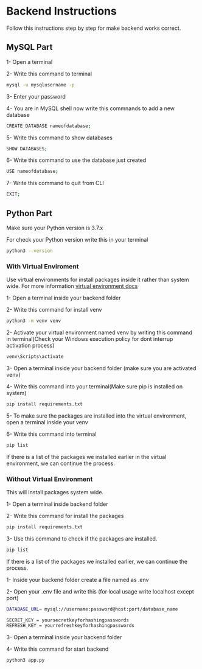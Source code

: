 # Backend Instructions

Follow this instructions step by step for make backend works correct.

## MySQL Part

1- Open a terminal

2- Write this command to terminal

```bash
mysql -u mysqlusername -p
```
3- Enter your password 

4- You are in MySQL shell now write this commnands to add a new database

```bash
CREATE DATABASE nameofdatabase;
```
5- Write this command to show databases 

```bash
SHOW DATABASES;
```

6- Write this command to use the database just created

```bash
USE nameofdatabase;
```

7- Write this command to quit from CLI

```bash
EXIT;
```

## Python Part

Make sure your Python version is 3.7.x 

For check your Python version write this in your terminal 

```bash
python3 --version
```

### With Virtual Enviroment

Use virtual environments for install packages inside it rather than system wide. For more information [virtual environment docs](https://docs.python.org/3/library/venv.html)

1- Open a terminal inside your backend folder

2- Write this command for install venv

```bash
python3 -m venv venv
```

2- Activate your virtual environment named venv by writing this command in terminal(Check your Windows execution policy for dont interrup activation process)

```bash
venv\Scripts\activate
```

3- Open a terminal inside your backend folder (make sure you are activated venv)

4- Write this command into your terminal(Make sure pip is installed on system)

```bash
pip install requirements.txt
```
5- To make sure the packages are installed into the virtual environment, open a terminal inside your venv

6- Write this command into terminal

```bash
pip list
```
If there is a list of the packages we installed earlier in the virtual environment, we can continue the process.

### Without Virtual Environment
This will install packages system wide.

1- Open a terminal inside backend folder

2- Write this command for install the packages

```bash
pip install requirements.txt
```

3- Use this command to check if the packages are installed.

```bash
pip list
```
If there is a list of the packages we installed earlier, we can continue the process.

1- Inside your backend folder create a file named as .env 

2- Open your .env file and write this (for local usage write localhost except port)

```bash
DATABASE_URL= mysql://username:password@host:port/database_name 

SECRET_KEY = yoursecretkeyforhashingpasswords
REFRESH_KEY = yourrefreshkeyforhashingpasswords
```

3- Open a terminal inside your backend folder 

4- Write this command for start backend

```bash
python3 app.py
```